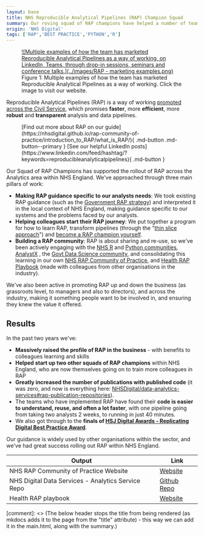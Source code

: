 ```yaml
---
layout: base
title: NHS Reproducible Analytical Pipelines (RAP) Champion Squad
summary: Our roving squad of RAP champions have helped a number of teams not only transform their pipelines, but also taught them how to train others and produced guidance which is used by many other organisations.
origin: 'NHS Digital'
tags: ['RAP','BEST PRACTICE','PYTHON','R']
---
```


<a href="https://nhsdigital.github.io/rap-community-of-practice/">
<figure markdown>
![Multiple examples of how the team has marketed Reproducible Analytical Pipelines as a way of working, on LinkedIn, Teams, through drop-in sessions, seminars and conference talks.](../images/RAP - marketing examples.png) </a>
<figcaption>Figure 1: Multiple examples of how the team has marketed Reproducible Analytical Pipelines as a way of working. Click the image to visit our website.</figcaption>
</figure>

Reproducible Analytical Pipelines (RAP) is a way of working [promoted across the Civil Service](https://analysisfunction.civilservice.gov.uk/policy-store/reproducible-analytical-pipelines-strategy/), which promises **faster**, more **efficient**, more **robust** and **transparent** analysis and data pipelines.
<figure markdown>
[Find out more about RAP on our guide](https://nhsdigital.github.io/rap-community-of-practice/introduction_to_RAP/what_is_RAP/){ .md-button .md-button--primary  }
[See our helpful LinkedIn posts](https://www.linkedin.com/feed/hashtag/?keywords=reproducibleanalyticalpipelines){ .md-button } 
</figure>

Our Squad of RAP Champions has supported the rollout of RAP across the Analytics area within NHS England. We've approached through three main pillars of work:

* **Making RAP guidance specific to our analysts needs**: We took existing RAP guidance (such as the [Government RAP strategy](https://analysisfunction.civilservice.gov.uk/policy-store/reproducible-analytical-pipelines-strategy/)) and interpreted it in the local context of NHS England, making guidance specific to our systems and the problems faced by our analysts. 
* **Helping colleagues start their RAP journey**: We put together a program for how to learn RAP, transform pipelines (through the "[thin slice approach](https://nhsdigital.github.io/rap-community-of-practice/our_RAP_service/thin-slice-strategy/)") and [become a RAP champion yourself](https://nhsdigital.github.io/rap-community-of-practice/our_RAP_service/building_team_capability/). 
* **Building a RAP community**: RAP is about sharing and re-use, so we've been actively engaging with the [NHS R](https://nhsrcommunity.com/) and [Python communities](https://nhs-pycom.net/), [AnalystX](https://analystx.uk/) , the [Govt Data Science community](https://datasciencecampus.ons.gov.uk/capability/cross-government-and-public-sector-data-science-community/), and consolidating this learning in our own [NHS RAP Community of Practice](https://nhsdigital.github.io/rap-community-of-practice/), and [Health RAP Playbook](https://nhsengland.github.io/Health-RAP-Playbook-Alpha/) (made with colleagues from other organisations in the industry).

We've also been active in promoting RAP up and down the business (as grassroots level, to managers and also to directors), and across the industry, making it something people want to be involved in, and ensuring they knew the value it offered.

## Results 

In the past two years we've:

* **Massively raised the profile of RAP in the business** - with benefits to colleagues learning and skills
* **Helped start up two other squads of RAP champions** within NHS England, who are now themselves going on to train more colleagues in RAP
* **Greatly increased the number of publications with published code** (it was zero, and now is everything here: <a href="https://github.com/NHSDigital/data-analytics-services#rap-publication-repositories">NHSDigital/data-analytics-services#rap-publication-repositories</a>).
* The teams who have implemented RAP have found their **code is easier to understand, reuse, and often a lot faster**, with one pipeline going from taking two analysts 2 weeks, to running in just 40 minutes.
* We also got through to the **finals of [HSJ Digital Awards - Replicating Digital Best Practice Award](https://digitalawards.hsj.co.uk/shortlist-2023)**.

Our guidance is widely used by other organisations within the sector, and we've had great success rolling out RAP within NHS England.

| Output | Link | 
| ---- | ---- |
| NHS RAP Community of Practice Website | [Website](https://nhsdigital.github.io/rap-community-of-practice/) |
| NHS Digital Data Services - Analytics Service Repo | [Github Repo](https://github.com/NHSDigital/data-analytics-services) |
| Health RAP playbook | [Website](https://nhsengland.github.io/Health-RAP-Playbook-Alpha/) |

[comment]: <> (The below header stops the title from being rendered (as mkdocs adds it to the page from the "title" attribute) - this way we can add it in the main.html, along with the summary.)
#